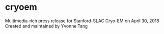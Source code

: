 # cryoem
Multimedia-rich press release for Stanford-SLAC Cryo-EM on April 30, 2018
Created and maintained by Yvonne Tang
